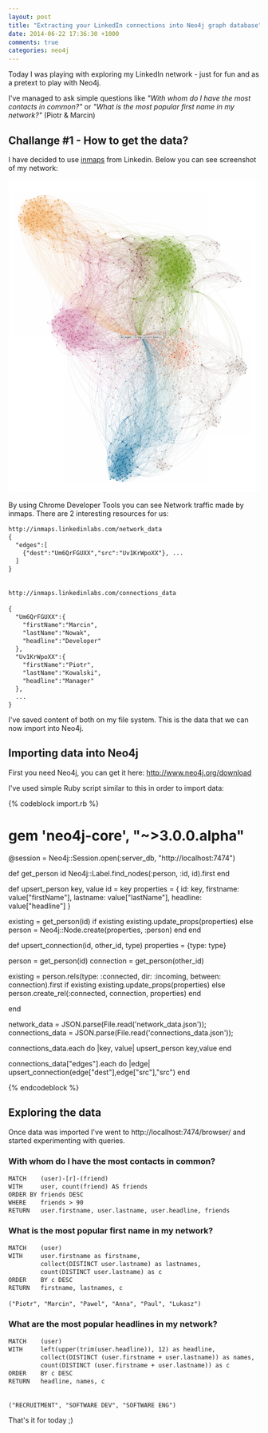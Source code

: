 ```yaml
---
layout: post
title: "Extracting your LinkedIn connections into Neo4j graph database"
date: 2014-06-22 17:36:30 +1000
comments: true
categories: neo4j
---
```


Today I was playing with exploring my LinkedIn network - just for fun and as a pretext to play with Neo4j.

I've managed to ask simple questions like *"With whom do I have the most contacts in common?"* or *"What is the most popular first name in my network?"* (Piotr & Marcin)

## Challange #1 - How to get the data?

I have decided to use [inmaps](http://inmaps.linkedinlabs.com/network) from Linkedin. Below you can see screenshot of my network:

![alt tag](/images/linked_network.png)

By using Chrome Developer Tools you can see Network traffic made by inmaps. There are 2 interesting resources for us:

```
http://inmaps.linkedinlabs.com/network_data
{
  "edges":[
    {"dest":"Um6QrFGUXX","src":"Uv1KrWpoXX"}, ...
  ]
}


http://inmaps.linkedinlabs.com/connections_data

{ 
  "Um6QrFGUXX":{
    "firstName":"Marcin",
    "lastName":"Nowak",
    "headline":"Developer"
  },
  "Uv1KrWpoXX":{
    "firstName":"Piotr",
    "lastName":"Kowalski",
    "headline":"Manager"
  },
  ...
}

```

I've saved content of both on my file system. This is the data that we can now import into Neo4j.

## Importing data into Neo4j

First you need Neo4j, you can get it here: http://www.neo4j.org/download

I've used simple Ruby script similar to this in order to import data:

{% codeblock import.rb %}
# gem 'neo4j-core', "~>3.0.0.alpha"


@session = Neo4j::Session.open(:server_db, "http://localhost:7474")

def get_person id
  Neo4j::Label.find_nodes(:person, :id, id).first
end

def upsert_person key, value
  id = key
  properties = { 
    id: key,
    firstname: value["firstName"],
    lastname: value["lastName"],
    headline: value["headline"]
  }

  existing = get_person(id)
  if existing
    existing.update_props(properties)
  else
    person = Neo4j::Node.create(properties, :person)
  end
end

def upsert_connection(id, other_id, type)
  properties = {type: type}
  
  person = get_person(id)
  connection = get_person(other_id)
  
  existing = person.rels(type: :connected, dir: :incoming, between: connection).first
  if existing
    existing.update_props(properties)
  else
    person.create_rel(:connected, connection, properties)
  end

end

network_data = JSON.parse(File.read('network_data.json'));
connections_data = JSON.parse(File.read('connections_data.json'));

connections_data.each do |key, value|
  upsert_person key,value
end

connections_data["edges"].each do |edge|
  upsert_connection(edge["dest"],edge["src"],"src") 
end


{% endcodeblock %}

## Exploring the data

Once data was imported I've went to http://localhost:7474/browser/ and started experimenting with queries.

### With whom do I have the most contacts in common?

```
MATCH    (user)-[r]-(friend)
WITH     user, count(friend) AS friends
ORDER BY friends DESC
WHERE    friends > 90 
RETURN   user.firstname, user.lastname, user.headline, friends
```


### What is the most popular first name in my network?

```
MATCH    (user)
WITH     user.firstname as firstname, 
         collect(DISTINCT user.lastname) as lastnames,  
         count(DISTINCT user.lastname) as c
ORDER    BY c DESC     
RETURN   firstname, lastnames, c

("Piotr", "Marcin", "Pawel", "Anna", "Paul", "Lukasz")
```

### What are the most popular headlines in my network?

```
MATCH    (user)
WITH     left(upper(trim(user.headline)), 12) as headline, 
         collect(DISTINCT (user.firstname + user.lastname)) as names,  
         count(DISTINCT (user.firstname + user.lastname)) as c
ORDER    BY c DESC
RETURN   headline, names, c


("RECRUITMENT", "SOFTWARE DEV", "SOFTWARE ENG")

```

That's it for today ;)
